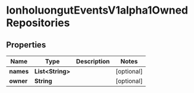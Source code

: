

# IonholuongutEventsV1alpha1OwnedRepositories


## Properties

Name | Type | Description | Notes
------------ | ------------- | ------------- | -------------
**names** | **List&lt;String&gt;** |  |  [optional]
**owner** | **String** |  |  [optional]



